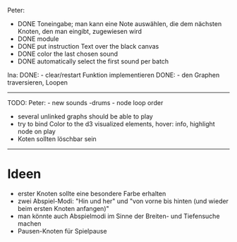 Peter:
- DONE Toneingabe; man kann eine Note auswählen, die dem nächsten Knoten, den man eingibt, zugewiesen wird
- DONE module
- DONE put instruction Text over the black canvas
- DONE color the last chosen sound
- DONE automatically select the first sound per batch

Ina:
DONE: - clear/restart Funktion implementieren
DONE: - den Graphen traversieren, Loopen

----------
TODO:
Peter:
	- new sounds -drums
	- node loop order	
	
- several unlinked graphs should be able to play
- try to bind Color to the d3 visualized elements, hover: info, highlight node on play
- Koten sollten löschbar sein

----------
# Ideen

* erster Knoten sollte eine besondere Farbe erhalten
* zwei Abspiel-Modi: "Hin und her" und "von vorne bis hinten (und wieder beim ersten Knoten anfangen)"
* man könnte auch Abspielmodi im Sinne der Breiten- und Tiefensuche machen
* Pausen-Knoten für Spielpause